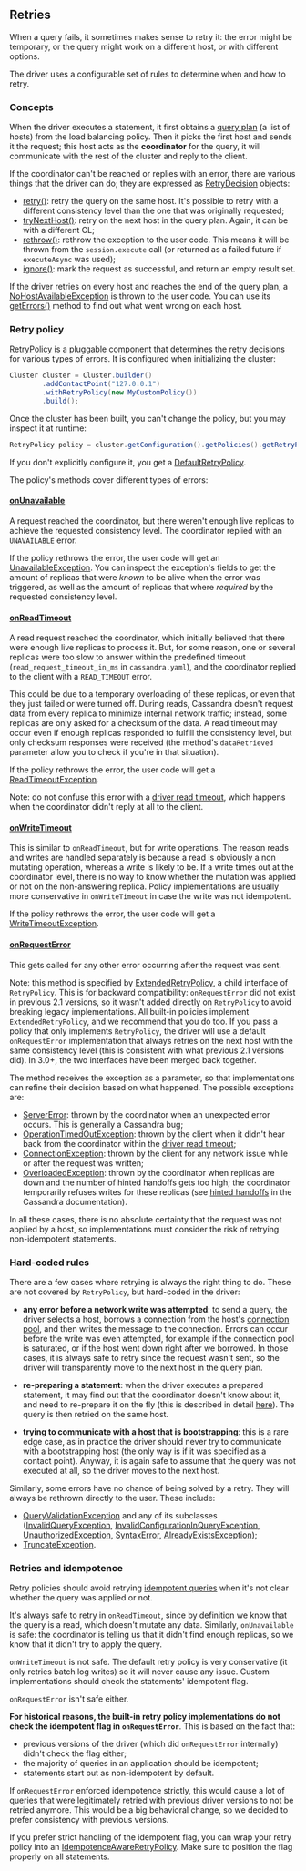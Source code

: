<!--
Licensed to the Apache Software Foundation (ASF) under one
or more contributor license agreements.  See the NOTICE file
distributed with this work for additional information
regarding copyright ownership.  The ASF licenses this file
to you under the Apache License, Version 2.0 (the
"License"); you may not use this file except in compliance
with the License.  You may obtain a copy of the License at

  http://www.apache.org/licenses/LICENSE-2.0

Unless required by applicable law or agreed to in writing,
software distributed under the License is distributed on an
"AS IS" BASIS, WITHOUT WARRANTIES OR CONDITIONS OF ANY
KIND, either express or implied.  See the License for the
specific language governing permissions and limitations
under the License.
-->

## Retries

When a query fails, it sometimes makes sense to retry it: the error might be temporary, or the query might work on a
different host, or with different options.

The driver uses a configurable set of rules to determine when and how to retry.

### Concepts

When the driver executes a statement, it first obtains a [query plan] \(a list of hosts) from the load balancing policy.
Then it picks the first host and sends it the request; this host acts as the **coordinator** for the query, it will
communicate with the rest of the cluster and reply to the client.

If the coordinator can't be reached or replies with an error, there are various things that the driver can do; they are
expressed as [RetryDecision] objects:

* [retry()]: retry the query on the same host. It's possible to retry with a different consistency level than the one
  that was originally requested;
* [tryNextHost()]: retry on the next host in the query plan. Again, it can be with a different CL;
* [rethrow()]: rethrow the exception to the user code. This means it will be thrown from the `session.execute` call (or
  returned as a failed future if `executeAsync` was used);
* [ignore()]: mark the request as successful, and return an empty result set.

If the driver retries on every host and reaches the end of the query plan, a [NoHostAvailableException] is thrown to the
user code. You can use its [getErrors()] method to find out what went wrong on each host.


### Retry policy

[RetryPolicy] is a pluggable component that determines the retry decisions for various types of errors. It is configured
when initializing the cluster:

```java
Cluster cluster = Cluster.builder()
        .addContactPoint("127.0.0.1")
        .withRetryPolicy(new MyCustomPolicy())
        .build();
```

Once the cluster has been built, you can't change the policy, but you may inspect it at runtime:

```java
RetryPolicy policy = cluster.getConfiguration().getPolicies().getRetryPolicy();
```

If you don't explicitly configure it, you get a [DefaultRetryPolicy].

The policy's methods cover different types of errors:

#### [onUnavailable]

A request reached the coordinator, but there weren't enough live replicas to achieve the requested consistency level.
The coordinator replied with an `UNAVAILABLE` error.

If the policy rethrows the error, the user code will get an [UnavailableException]. You can inspect the exception's
fields to get the amount of replicas that were *known* to be alive when the error was triggered, as well as the amount
of replicas that where *required* by the requested consistency level.

#### [onReadTimeout]

A read request reached the coordinator, which initially believed that there were enough live replicas to process it.
But, for some reason, one or several replicas were too slow to answer within the predefined timeout
(`read_request_timeout_in_ms` in `cassandra.yaml`), and the coordinator replied to the client with a `READ_TIMEOUT`
error.

This could be due to a temporary overloading of these replicas, or even
that they just failed or were turned off. During reads, Cassandra doesn't request data from every replica to minimize
internal network traffic; instead, some replicas are only asked for a checksum of the data. A read timeout may occur
even if enough replicas responded to fulfill the consistency level, but only checksum responses were received (the
method's `dataRetrieved` parameter allow you to check if you're in that situation).

If the policy rethrows the error, the user code will get a [ReadTimeoutException].

Note: do not confuse this error with a [driver read timeout], which happens when the coordinator didn't reply at all to
the client.

#### [onWriteTimeout]

This is similar to `onReadTimeout`, but for write operations. The reason reads and writes are handled separately is
because a read is obviously a non mutating operation, whereas a write is likely to be. If a write times out at the
coordinator level, there is no way to know whether the mutation was applied or not on the non-answering replica.
Policy implementations are usually more conservative in `onWriteTimeout` in case the write was not idempotent.

If the policy rethrows the error, the user code will get a [WriteTimeoutException].

#### [onRequestError]

This gets called for any other error occurring after the request was sent.

Note: this method is specified by [ExtendedRetryPolicy], a child interface of `RetryPolicy`. This is for backward
compatibility: `onRequestError` did not exist in previous 2.1 versions, so it wasn't added directly on `RetryPolicy` to
avoid breaking legacy implementations. All built-in policies implement `ExtendedRetryPolicy`, and we recommend that you
do too. If you pass a policy that only implements `RetryPolicy`, the driver will use a default `onRequestError`
implementation that always retries on the next host with the same consistency level (this is consistent with what
previous 2.1 versions did). In 3.0+, the two interfaces have been merged back together.

The method receives the exception as a parameter, so that implementations can refine their decision based on what
happened. The possible exceptions are:

* [ServerError]: thrown by the coordinator when an unexpected error occurs. This is generally a Cassandra bug;
* [OperationTimedOutException]: thrown by the client when it didn't hear back from the coordinator within the
  [driver read timeout];
* [ConnectionException]: thrown by the client for any network issue while or after the request was written;
* [OverloadedException]: thrown by the coordinator when replicas are down and the number of hinted handoffs gets too
  high; the coordinator temporarily refuses writes for these replicas (see [hinted handoffs] in the Cassandra
  documentation).

In all these cases, there is no absolute certainty that the request was not applied by a host, so implementations must
consider the risk of retrying non-idempotent statements.

### Hard-coded rules

There are a few cases where retrying is always the right thing to do. These are not covered by `RetryPolicy`, but
hard-coded in the driver:

* **any error before a network write was attempted**: to send a query, the driver selects a host, borrows a connection
  from the host's [connection pool], and then writes the message to the connection.
  Errors can occur before the write was even attempted, for example if the connection pool is saturated, or if the
  host went down right after we borrowed. In those cases, it is always safe to retry since the request wasn't sent, so
  the driver will transparently move to the next host in the query plan.

* **re-preparing a statement**: when the driver executes a prepared statement, it may find out that the coordinator
  doesn't know about it, and need to re-prepare it on the fly (this is described in detail [here][prepared]). The query
  is then retried on the same host.

* **trying to communicate with a host that is bootstrapping**: this is a rare edge case, as in practice the driver
  should never try to communicate with a bootstrapping host (the only way is if it was specified as a contact point).
  Anyway, it is again safe to assume that the query was not executed at all, so the driver moves to the next host.

Similarly, some errors have no chance of being solved by a retry. They will always be rethrown directly to the user.
These include:

* [QueryValidationException] and any of its subclasses ([InvalidQueryException], [InvalidConfigurationInQueryException],
  [UnauthorizedException], [SyntaxError], [AlreadyExistsException]);
* [TruncateException].


### Retries and idempotence

Retry policies should avoid retrying [idempotent queries] when it's not clear whether the query was applied or not.

It's always safe to retry in `onReadTimeout`, since by definition we know that the query is a read, which doesn't mutate
any data. Similarly, `onUnavailable` is safe: the coordinator is telling us that it didn't find enough replicas, so we
know that it didn't try to apply the query.

`onWriteTimeout` is not safe. The default retry policy is very conservative (it only retries batch log writes) so it
will never cause any issue. Custom implementations should check the statements' idempotent flag.

`onRequestError` isn't safe either.

**For historical reasons, the built-in retry policy implementations do not check the idempotent flag in
`onRequestError`**. This is based on the fact that:

* previous versions of the driver (which did `onRequestError` internally) didn't check the flag either;
* the majority of queries in an application should be idempotent;
* statements start out as non-idempotent by default.

If `onRequestError` enforced idempotence strictly, this would cause a lot of queries that were legitimately retried with
previous driver versions to not be retried anymore. This would be a big behavioral change, so we decided to prefer
consistency with previous versions.

If you prefer strict handling of the idempotent flag, you can wrap your retry policy into an
[IdempotenceAwareRetryPolicy]. Make sure to position the flag properly on all statements.


[RetryDecision]:                        http://docs.datastax.com/en/drivers/java/2.1/com/datastax/driver/core/policies/RetryPolicy.RetryDecision.html
[retry()]:                              http://docs.datastax.com/en/drivers/java/2.1/com/datastax/driver/core/policies/RetryPolicy.RetryDecision.html#retry-com.datastax.driver.core.ConsistencyLevel-
[tryNextHost()]:                        http://docs.datastax.com/en/drivers/java/2.1/com/datastax/driver/core/policies/RetryPolicy.RetryDecision.html#tryNextHost-com.datastax.driver.core.ConsistencyLevel-
[rethrow()]:                            http://docs.datastax.com/en/drivers/java/2.1/com/datastax/driver/core/policies/RetryPolicy.RetryDecision.html#rethrow--
[ignore()]:                             http://docs.datastax.com/en/drivers/java/2.1/com/datastax/driver/core/policies/RetryPolicy.RetryDecision.html#ignore--
[NoHostAvailableException]:             http://docs.datastax.com/en/drivers/java/2.1/com/datastax/driver/core/exceptions/NoHostAvailableException.html
[getErrors()]:                          http://docs.datastax.com/en/drivers/java/2.1/com/datastax/driver/core/exceptions/NoHostAvailableException.html#getErrors--
[RetryPolicy]:                          http://docs.datastax.com/en/drivers/java/2.1/com/datastax/driver/core/policies/RetryPolicy.html
[DefaultRetryPolicy]:                   http://docs.datastax.com/en/drivers/java/2.1/com/datastax/driver/core/policies/DefaultRetryPolicy.html
[onReadTimeout]:                        http://docs.datastax.com/en/drivers/java/2.1/com/datastax/driver/core/policies/DefaultRetryPolicy.html#onReadTimeout-com.datastax.driver.core.Statement-com.datastax.driver.core.ConsistencyLevel-int-int-boolean-int-
[onWriteTimeout]:                       http://docs.datastax.com/en/drivers/java/2.1/com/datastax/driver/core/policies/DefaultRetryPolicy.html#onWriteTimeout-com.datastax.driver.core.Statement-com.datastax.driver.core.ConsistencyLevel-com.datastax.driver.core.WriteType-int-int-int-
[onUnavailable]:                        http://docs.datastax.com/en/drivers/java/2.1/com/datastax/driver/core/policies/DefaultRetryPolicy.html#onUnavailable-com.datastax.driver.core.Statement-com.datastax.driver.core.ConsistencyLevel-int-int-int-
[onRequestError]:                       http://docs.datastax.com/en/drivers/java/2.1/com/datastax/driver/core/policies/ExtendedRetryPolicy.html#onRequestError-com.datastax.driver.core.Statement-com.datastax.driver.core.ConsistencyLevel-java.lang.Exception-int-
[ExtendedRetryPolicy]:                  http://docs.datastax.com/en/drivers/java/2.1/com/datastax/driver/core/policies/ExtendedRetryPolicy.html
[UnavailableException]:                 http://docs.datastax.com/en/drivers/java/2.1/com/datastax/driver/core/exceptions/UnavailableException.html
[ReadTimeoutException]:                 http://docs.datastax.com/en/drivers/java/2.1/com/datastax/driver/core/exceptions/ReadTimeoutException.html
[WriteTimeoutException]:                http://docs.datastax.com/en/drivers/java/2.1/com/datastax/driver/core/exceptions/WriteTimeoutException.html
[OverloadedException]:                  http://docs.datastax.com/en/drivers/java/2.1/com/datastax/driver/core/exceptions/OverloadedException.html
[ServerError]:                          http://docs.datastax.com/en/drivers/java/2.1/com/datastax/driver/core/exceptions/ServerError.html
[OperationTimedOutException]:           http://docs.datastax.com/en/drivers/java/2.1/com/datastax/driver/core/OperationTimedOutException.html
[ConnectionException]:                  http://docs.datastax.com/en/drivers/java/2.1/com/datastax/driver/core/ConnectionException.html
[QueryValidationException]:             http://docs.datastax.com/en/drivers/java/2.1/com/datastax/driver/core/exceptions/QueryValidationException.html
[InvalidQueryException]:                http://docs.datastax.com/en/drivers/java/2.1/com/datastax/driver/core/exceptions/InvalidQueryException.html
[InvalidConfigurationInQueryException]: http://docs.datastax.com/en/drivers/java/2.1/com/datastax/driver/core/exceptions/InvalidConfigurationInQueryException.html
[UnauthorizedException]:                http://docs.datastax.com/en/drivers/java/2.1/com/datastax/driver/core/exceptions/UnauthorizedException.html
[SyntaxError]:                          http://docs.datastax.com/en/drivers/java/2.1/com/datastax/driver/core/exceptions/SyntaxError.html
[AlreadyExistsException]:               http://docs.datastax.com/en/drivers/java/2.1/com/datastax/driver/core/exceptions/AlreadyExistsException.html
[TruncateException]:                    http://docs.datastax.com/en/drivers/java/2.1/com/datastax/driver/core/exceptions/TruncateException.html
[IdempotenceAwareRetryPolicy]:          http://docs.datastax.com/en/drivers/java/2.1/com/datastax/driver/core/policies/IdempotenceAwareRetryPolicy.html

[query plan]: ../load_balancing/#query-plan
[connection pool]: ../pooling/
[prepared]: ../statements/prepared/#preparing-on-multiple-nodes
[driver read timeout]: ../socket_options/#driver-read-timeout
[hinted handoffs]: https://docs.datastax.com/en/cassandra/2.1/cassandra/dml/dml_about_hh_c.html?scroll=concept_ds_ifg_jqx_zj__performance
[idempotent queries]: ../idempotence/
